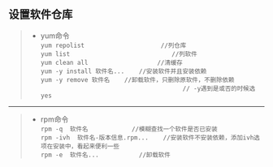 ## 设置软件仓库
>- yum命令  
>`yum repolist                     //列仓库`  
>`yum list                            //列软件`  
>`yum clean all                   //清缓存`  
>`yum -y install 软件名...    //安装软件并且安装依赖`  
>`yum -y remove 软件名    //卸载软件，只删除原软件，不删除依赖`   
>`                                       // -y遇到是或否的时候选yes`   

---

>- rpm命令  
>`rpm -q  软件名            //模糊查找一个软件是否已安装`  
>`rpm -ivh  软件名-版本信息.rpm...    //安装软件不安装依赖，添加ivh选项在安装中，看起来便利一些`  
>`rpm -e  软件名...           //卸载软件`  
 
